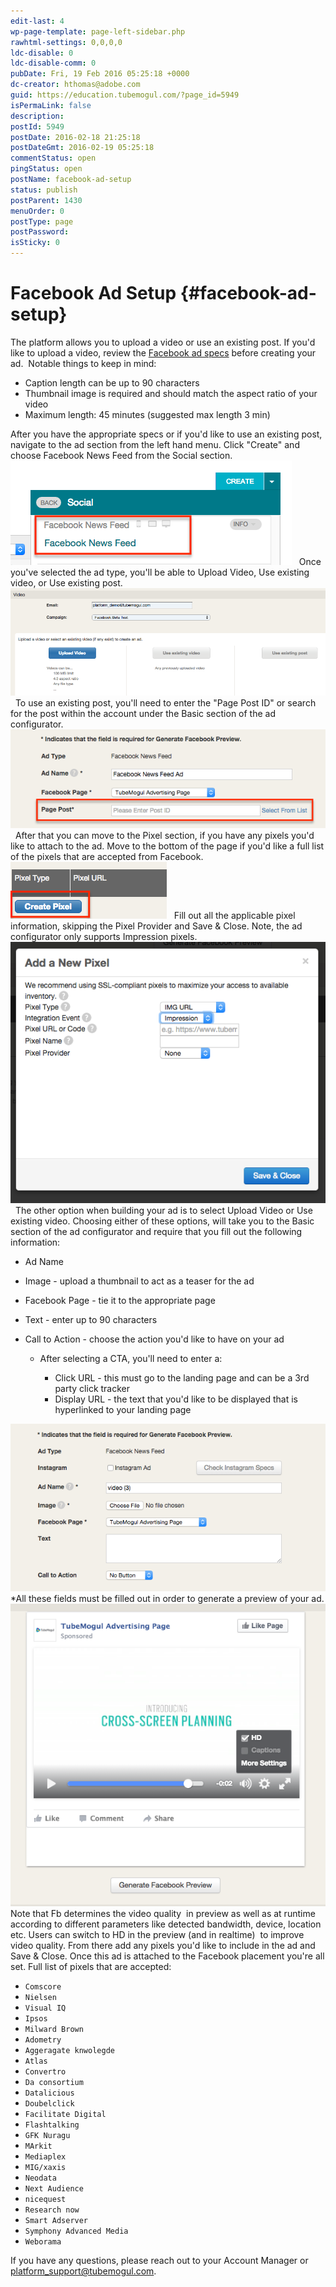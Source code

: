 ```yaml
---
edit-last: 4
wp-page-template: page-left-sidebar.php
rawhtml-settings: 0,0,0,0
ldc-disable: 0
ldc-disable-comm: 0
pubDate: Fri, 19 Feb 2016 05:25:18 +0000
dc-creator: hthomas@adobe.com
guid: https://education.tubemogul.com/?page_id=5949
isPermaLink: false
description: 
postId: 5949
postDate: 2016-02-18 21:25:18
postDateGmt: 2016-02-19 05:25:18
commentStatus: open
pingStatus: open
postName: facebook-ad-setup
status: publish
postParent: 1430
menuOrder: 0
postType: page
postPassword: 
isSticky: 0
---
```


# Facebook Ad Setup {#facebook-ad-setup}

The platform allows you to upload a video or use an existing post. If you'd like to upload a video, review the [Facebook ad specs](https://www.tubemogul.com/ad-specs/social-specs/) before creating your ad. &nbsp;Notable things to keep in mind:

* Caption length&nbsp;can be up to 90 characters
* Thumbnail image is required and should match the aspect ratio of your video
* Maximum length: 45 minutes (suggested max length 3 min)

After you have the appropriate specs or if you'd like to use an existing post, navigate to the ad section from the left hand menu. Click "Create" and choose Facebook News Feed from the Social section. [ ![fb ad](assets/fb-ad.png)](assets/fb-ad.png) &nbsp; Once you've selected the ad type, you'll be able to Upload Video, Use existing video, or Use existing post. [ ![fb ad3](assets/fb-ad3.png)](assets/fb-ad3.png) &nbsp; To use an existing post, you'll need to enter the "Page Post ID" or search for the post within the account under the Basic section of the ad configurator. [ ![fb ad 4](assets/fb-ad-4.png)](assets/fb-ad-4.png) &nbsp; After that you can move to the Pixel section, if you have any pixels you'd like to attach to the ad. Move to the bottom of the page if you'd like a full list of the pixels that are accepted from Facebook. [ ![fb ad 5](assets/fb-ad-5.png)](assets/fb-ad-5.png) &nbsp; Fill out all the applicable pixel information, skipping the Pixel Provider and Save & Close. Note, the ad configurator only supports Impression pixels. [ ![fb ad 6](assets/fb-ad-6.png)](assets/fb-ad-6.png) &nbsp; The other option when building your ad is to select Upload Video or Use existing video. Choosing either of these options, will take you to the Basic section of the ad configurator and require that you fill out the following information:

* Ad Name
* Image - upload a thumbnail to act as a teaser for the ad
* Facebook Page - tie it to the appropriate page
* Text - enter up to 90 characters
* Call to Action - choose the action you'd like to have on your ad

    * After selecting a CTA, you'll need to enter a:

        * Click URL - this must go to the landing page and can be a 3rd party click tracker
        * Display URL - the text that you'd like to be displayed that is hyperlinked to your landing page

[ ![fb ad7](assets/fb-ad7.png)](assets/fb-ad7.png) &#42;All these fields must be filled out in order to generate a preview of your ad. [ ![54C6E91C-FFCF-438D-827E-2352646DAB00](assets/54c6e91c-ffcf-438d-827e-2352646dab00.png)](assets/54c6e91c-ffcf-438d-827e-2352646dab00.png)Note that Fb determines the video quality &nbsp;in preview as well as at runtime according to different parameters like detected bandwidth, device, location etc. Users can switch to HD in the preview (and in realtime) &nbsp;to improve video quality. From there add any pixels you'd like to include in the ad and Save & Close. Once this ad is attached to the Facebook placement you're all set. Full list of pixels that are accepted:

* `Comscore`
* `Nielsen`
* `Visual IQ`
* `Ipsos`
* `Milward Brown`
* `Adometry`
* `Aggeragate knwolegde`
* `Atlas`
* `Convertro`
* `Da consortium`
* `Datalicious`
* `Doubelclick`
* `Facilitate Digital`
* `Flashtalking`
* `GFK Nuragu`
* `MArkit`
* `Mediaplex`
* `MIG/xaxis`
* `Neodata`
* `Next Audience`
* `nicequest`
* `Research now`
* `Smart Adserver`
* `Symphony Advanced Media`
* `Weborama`

If you have any questions, please reach out to your Account Manager or platform_support@tubemogul.com. 